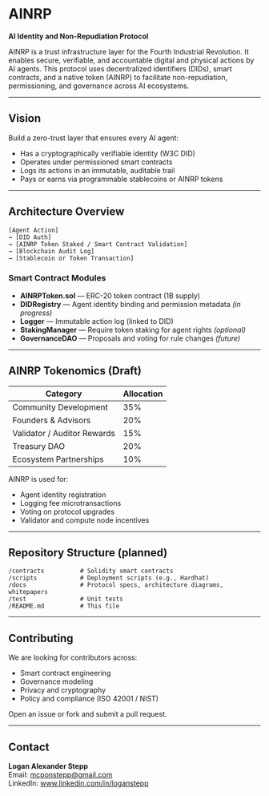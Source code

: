 # AINRP

**AI Identity and Non-Repudiation Protocol**

AINRP is a trust infrastructure layer for the Fourth Industrial Revolution. It enables secure, verifiable, and accountable digital and physical actions by AI agents. This protocol uses decentralized identifiers (DIDs), smart contracts, and a native token (AINRP) to facilitate non-repudiation, permissioning, and governance across AI ecosystems.

---

## Vision
Build a zero-trust layer that ensures every AI agent:
- Has a cryptographically verifiable identity (W3C DID)
- Operates under permissioned smart contracts
- Logs its actions in an immutable, auditable trail
- Pays or earns via programmable stablecoins or AINRP tokens

---

## Architecture Overview
```
[Agent Action] 
→ [DID Auth] 
→ [AINRP Token Staked / Smart Contract Validation] 
→ [Blockchain Audit Log] 
→ [Stablecoin or Token Transaction]
```

### Smart Contract Modules
- **AINRPToken.sol** — ERC-20 token contract (1B supply)
- **DIDRegistry** — Agent identity binding and permission metadata *(in progress)*
- **Logger** — Immutable action log (linked to DID)
- **StakingManager** — Require token staking for agent rights *(optional)*
- **GovernanceDAO** — Proposals and voting for rule changes *(future)*

---

## AINRP Tokenomics (Draft)
| Category                     | Allocation |
|-----------------------------|------------|
| Community Development       | 35%        |
| Founders & Advisors         | 20%        |
| Validator / Auditor Rewards | 15%        |
| Treasury DAO                | 20%        |
| Ecosystem Partnerships      | 10%        |

AINRP is used for:
- Agent identity registration
- Logging fee microtransactions
- Voting on protocol upgrades
- Validator and compute node incentives

---

## Repository Structure (planned)
```
/contracts          # Solidity smart contracts
/scripts            # Deployment scripts (e.g., Hardhat)
/docs               # Protocol specs, architecture diagrams, whitepapers
/test               # Unit tests
/README.md          # This file
```

---

## Contributing
We are looking for contributors across:
- Smart contract engineering
- Governance modeling
- Privacy and cryptography
- Policy and compliance (ISO 42001 / NIST)

Open an issue or fork and submit a pull request.

---

## Contact
**Logan Alexander Stepp**  
Email: mcponstepp@gmail.com  
LinkedIn: www.linkedin.com/in/loganstepp



